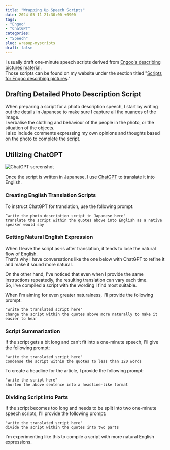 ```yaml
---
title: "Wrapping Up Speech Scripts"
date: 2024-05-11 21:30:00 +0900
tags:
- "Engoo"
- "ChatGPT"
categories:
- "Speech"
slug: wrapup-myscripts
draft: false
---
```


I usually draft one-minute speech scripts derived from [Engoo's describing pictures material](https://engoo.com/app/materials/describing-pictures/P_HriMOnEeifo0O-yMP42w).  
Those scripts can be found on my website under the section titled "[Scripts for Engoo describing pictures](/docsy/docs/engoo_photos/)."

## Drafting Detailed Photo Description Script


When preparing a script for a photo description speech, I start by writing out the details in Japanese to make sure I capture all the nuances of the image.  
I verbalise the clothing and behaviour of the people in the photo, or the situation of the objects.  
I also include comments expressing my own opinions and thoughts based on the photo to complete the script.  

## Utilizing ChatGPT

![ChatGPT screenshot](/docsy/imgs/2024-05-11-chatgpt-screenshot.png)

Once the script is written in Japanese, I use [ChatGPT](https://chat.openai.com/) to translate it into English.

### Creating English Translation Scripts

To instruct ChatGPT for translation, use the following prompt:

```
”write the photo description script in Japanese here"
translate the script within the quotes above into English as a native speaker would say
```

### Getting Natural English Expression

When I leave the script as-is after translation, it tends to lose the natural flow of English.   
That's why I have conversations like the one below with ChatGPT to refine it and make it sound more natural. 

On the other hand, I've noticed that even when I provide the same instructions repeatedly, the resulting translation can vary each time.   
So, I've compiled a script with the wording I find most suitable. 

When I'm aiming for even greater naturalness, I'll provide the following prompt:

```
"write the translated script here"
change the script within the quotes above more naturally to make it easier to hear
```

### Script Summarization

If the script gets a bit long and can't fit into a one-minute speech, I'll give the following prompt:

```
"write the translated script here"
condense the script within the quotes to less than 120 words
```

To create a headline for the article, I provide the following prompt:

```
"write the script here"
shorten the above sentence into a headline-like format
```

### Dividing Script into Parts

If the script becomes too long and needs to be split into two one-minute speech scripts, I'll provide the following prompt: 

```
"write the translated script here"
divide the script within the quotes into two parts
```

I'm experimenting like this to compile a script with more natural English expressions.

